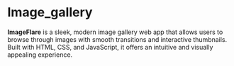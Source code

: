 # Image_gallery
**ImageFlare** is a sleek, modern image gallery web app that allows users to browse through images with smooth transitions and interactive thumbnails. Built with HTML, CSS, and JavaScript, it offers an intuitive and visually appealing experience.
